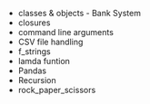 - classes & objects - Bank System
- closures
- command line arguments
- CSV file handling
- f_strings
- lamda funtion
- Pandas
- Recursion
- rock_paper_scissors